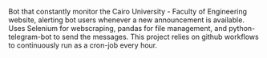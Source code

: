 Bot that constantly monitor the Cairo University - Faculty of Engineering website, alerting bot users whenever a new announcement is available.
Uses Selenium for webscraping, pandas for file management, and python-telegram-bot to send the messages.
This project relies on github workflows to continuously run as a cron-job every hour.
